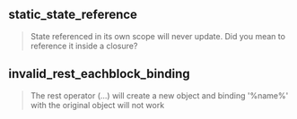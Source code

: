 ## static_state_reference

> State referenced in its own scope will never update. Did you mean to reference it inside a closure?

## invalid_rest_eachblock_binding

> The rest operator (...) will create a new object and binding '%name%' with the original object will not work